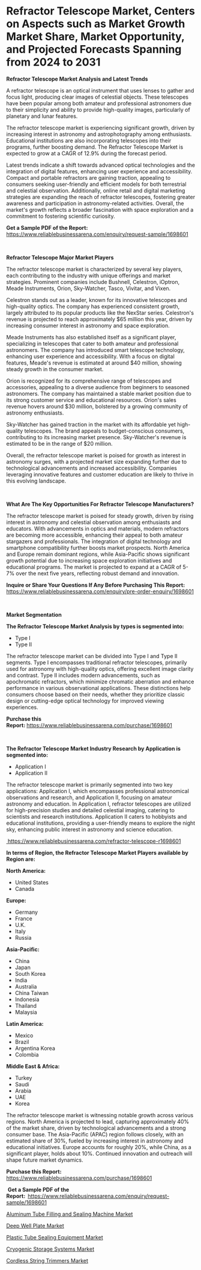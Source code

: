 <p><h1>Refractor Telescope Market, Centers on Aspects such as Market Growth Market Share, Market Opportunity, and Projected Forecasts Spanning from 2024 to 2031</h1></p><p><strong>Refractor Telescope Market Analysis and Latest Trends</strong></p>
<p><p>A refractor telescope is an optical instrument that uses lenses to gather and focus light, producing clear images of celestial objects. These telescopes have been popular among both amateur and professional astronomers due to their simplicity and ability to provide high-quality images, particularly of planetary and lunar features.</p><p>The refractor telescope market is experiencing significant growth, driven by increasing interest in astronomy and astrophotography among enthusiasts. Educational institutions are also incorporating telescopes into their programs, further boosting demand. The Refractor Telescope Market is expected to grow at a CAGR of 12.9% during the forecast period. </p><p>Latest trends indicate a shift towards advanced optical technologies and the integration of digital features, enhancing user experience and accessibility. Compact and portable refractors are gaining traction, appealing to consumers seeking user-friendly and efficient models for both terrestrial and celestial observation. Additionally, online retail and digital marketing strategies are expanding the reach of refractor telescopes, fostering greater awareness and participation in astronomy-related activities. Overall, the market's growth reflects a broader fascination with space exploration and a commitment to fostering scientific curiosity.</p></p>
<p><strong>Get a Sample PDF of the Report:&nbsp;</strong> <a href="https://www.reliablebusinessarena.com/enquiry/request-sample/1698601?utm_campaign=1556&utm_medium=2&utm_source=Github&utm_content=ia&utm_term=20102024&utm_id=refractor-telescope">https://www.reliablebusinessarena.com/enquiry/request-sample/1698601</a></p>
<p>&nbsp;</p>
<p><strong>Refractor Telescope Major Market Players</strong></p>
<p><p>The refractor telescope market is characterized by several key players, each contributing to the industry with unique offerings and market strategies. Prominent companies include Bushnell, Celestron, iOptron, Meade Instruments, Orion, Sky-Watcher, Tasco, Vivitar, and Vixen.</p><p>Celestron stands out as a leader, known for its innovative telescopes and high-quality optics. The company has experienced consistent growth, largely attributed to its popular products like the NexStar series. Celestron's revenue is projected to reach approximately $65 million this year, driven by increasing consumer interest in astronomy and space exploration.</p><p>Meade Instruments has also established itself as a significant player, specializing in telescopes that cater to both amateur and professional astronomers. The company has introduced smart telescope technology, enhancing user experience and accessibility. With a focus on digital features, Meade's revenue is estimated at around $40 million, showing steady growth in the consumer market.</p><p>Orion is recognized for its comprehensive range of telescopes and accessories, appealing to a diverse audience from beginners to seasoned astronomers. The company has maintained a stable market position due to its strong customer service and educational resources. Orion's sales revenue hovers around $30 million, bolstered by a growing community of astronomy enthusiasts.</p><p>Sky-Watcher has gained traction in the market with its affordable yet high-quality telescopes. The brand appeals to budget-conscious consumers, contributing to its increasing market presence. Sky-Watcher's revenue is estimated to be in the range of $20 million.</p><p>Overall, the refractor telescope market is poised for growth as interest in astronomy surges, with a projected market size expanding further due to technological advancements and increased accessibility. Companies leveraging innovative features and customer education are likely to thrive in this evolving landscape.</p></p>
<p>&nbsp;</p>
<p><strong>What Are The Key Opportunities For Refractor Telescope Manufacturers?</strong></p>
<p><p>The refractor telescope market is poised for steady growth, driven by rising interest in astronomy and celestial observation among enthusiasts and educators. With advancements in optics and materials, modern refractors are becoming more accessible, enhancing their appeal to both amateur stargazers and professionals. The integration of digital technology and smartphone compatibility further boosts market prospects. North America and Europe remain dominant regions, while Asia-Pacific shows significant growth potential due to increasing space exploration initiatives and educational programs. The market is projected to expand at a CAGR of 5-7% over the next five years, reflecting robust demand and innovation.</p></p>
<p><strong>Inquire or Share Your Questions If Any Before Purchasing This Report:</strong> <a href="https://www.reliablebusinessarena.com/enquiry/pre-order-enquiry/1698601?utm_campaign=1556&utm_medium=2&utm_source=Github&utm_content=ia&utm_term=20102024&utm_id=refractor-telescope">https://www.reliablebusinessarena.com/enquiry/pre-order-enquiry/1698601</a></p>
<p>&nbsp;</p>
<p><strong>Market Segmentation</strong></p>
<p><strong>The Refractor Telescope Market Analysis by types is segmented into:</strong></p>
<p><ul><li>Type I</li><li>Type II</li></ul></p>
<p><p>The refractor telescope market can be divided into Type I and Type II segments. Type I encompasses traditional refractor telescopes, primarily used for astronomy with high-quality optics, offering excellent image clarity and contrast. Type II includes modern advancements, such as apochromatic refractors, which minimize chromatic aberration and enhance performance in various observational applications. These distinctions help consumers choose based on their needs, whether they prioritize classic design or cutting-edge optical technology for improved viewing experiences.</p></p>
<p><strong>Purchase this Report:&nbsp;</strong><a href="https://www.reliablebusinessarena.com/purchase/1698601?utm_campaign=1556&utm_medium=2&utm_source=Github&utm_content=ia&utm_term=20102024&utm_id=refractor-telescope">https://www.reliablebusinessarena.com/purchase/1698601</a></p>
<p>&nbsp;</p>
<p><strong>The Refractor Telescope Market Industry Research by Application is segmented into:</strong></p>
<p><ul><li>Application I</li><li>Application II</li></ul></p>
<p><p>The refractor telescope market is primarily segmented into two key applications: Application I, which encompasses professional astronomical observations and research, and Application II, focusing on amateur astronomy and education. In Application I, refractor telescopes are utilized for high-precision studies and detailed celestial imaging, catering to scientists and research institutions. Application II caters to hobbyists and educational institutions, providing a user-friendly means to explore the night sky, enhancing public interest in astronomy and science education.</p></p>
<p><a href="https://www.reliablebusinessarena.com/refractor-telescope-r1698601?utm_campaign=1556&utm_medium=2&utm_source=Github&utm_content=ia&utm_term=20102024&utm_id=refractor-telescope">&nbsp;https://www.reliablebusinessarena.com/refractor-telescope-r1698601</a></p>
<p><strong>In terms of Region, the Refractor Telescope Market Players available by Region are:</strong></p>
<p>
    <p> <strong> North America: </strong>
        <ul>
            <li>United States</li>
            <li>Canada</li>
        </ul>
        </p> 
    <p> <strong> Europe: </strong>
        <ul>
            <li>Germany</li>
            <li>France</li>
            <li>U.K.</li>
            <li>Italy</li>
            <li>Russia</li>
        </ul>
        </p> 
    <p> <strong> Asia-Pacific: </strong>
        <ul>
            <li>China</li>
            <li>Japan</li>
            <li>South Korea</li>
            <li>India</li>
            <li>Australia</li>
            <li>China Taiwan</li>
            <li>Indonesia</li>
            <li>Thailand</li>
            <li>Malaysia</li>
        </ul>
        </p> 
    <p> <strong> Latin America: </strong>
        <ul>
            <li>Mexico</li>
            <li>Brazil</li>
            <li>Argentina Korea</li>
            <li>Colombia</li>
        </ul>
        </p> 
    <p> <strong> Middle East & Africa: </strong>
        <ul>
            <li>Turkey</li>
            <li>Saudi</li>
            <li>Arabia</li>
            <li>UAE</li>
            <li>Korea</li>
        </ul>
    </p>
    </p>
<p><p>The refractor telescope market is witnessing notable growth across various regions. North America is projected to lead, capturing approximately 40% of the market share, driven by technological advancements and a strong consumer base. The Asia-Pacific (APAC) region follows closely, with an estimated share of 30%, fueled by increasing interest in astronomy and educational initiatives. Europe accounts for roughly 20%, while China, as a significant player, holds about 10%. Continued innovation and outreach will shape future market dynamics.</p></p>
<p><strong>Purchase this Report: </strong><a href="https://www.reliablebusinessarena.com/purchase/1698601?utm_campaign=1556&utm_medium=2&utm_source=Github&utm_content=ia&utm_term=20102024&utm_id=refractor-telescope">https://www.reliablebusinessarena.com/purchase/1698601</a></p>
<p>&nbsp;<strong>Get a Sample PDF of the Report:&nbsp;&nbsp;</strong><a href="https://www.reliablebusinessarena.com/enquiry/request-sample/1698601?utm_campaign=1556&utm_medium=2&utm_source=Github&utm_content=ia&utm_term=20102024&utm_id=refractor-telescope">https://www.reliablebusinessarena.com/enquiry/request-sample/1698601</a></p>
<p><strong></strong></p>
<p><p><a href="https://github.com/FassouRP/Market-Research-Report-List-6/blob/main/aluminum-tube-filling-and-sealing-machine-market.md?utm_campaign=1556&utm_medium=2&utm_source=Github&utm_content=ia&utm_term=20102024&utm_id=refractor-telescope">Aluminum Tube Filling and Sealing Machine Market</a></p><p><a href="https://www.linkedin.com/pulse/trends-global-deep-well-plate-market-forecast-analysis-ragwc?utm_campaign=1556&utm_medium=2&utm_source=Github&utm_content=ia&utm_term=20102024&utm_id=refractor-telescope">Deep Well Plate Market</a></p><p><a href="https://github.com/rahu1506/Market-Research-Report-List-6/blob/main/plastic-tube-sealing-equipment-market.md?utm_campaign=1556&utm_medium=2&utm_source=Github&utm_content=ia&utm_term=20102024&utm_id=refractor-telescope">Plastic Tube Sealing Equipment Market</a></p><p><a href="https://www.linkedin.com/pulse/opportunities-challenges-cryogenic-storage-systems-market-bck4c?utm_campaign=1556&utm_medium=2&utm_source=Github&utm_content=ia&utm_term=20102024&utm_id=refractor-telescope">Cryogenic Storage Systems Market</a></p><p><a href="https://issuu.com/reportprime-2/docs/cordless-string-trimmers-market-siz_eef6eb6ddf8f45?utm_campaign=1556&utm_medium=2&utm_source=Github&utm_content=ia&utm_term=20102024&utm_id=refractor-telescope">Cordless String Trimmers Market</a></p></p>